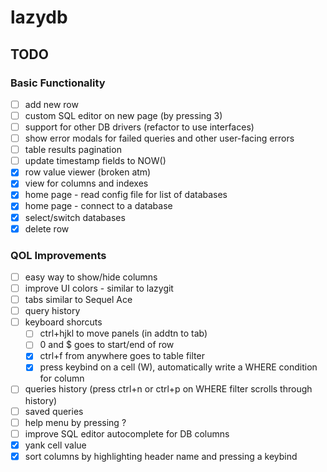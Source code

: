 # lazydb

## TODO

### Basic Functionality
- [ ] add new row
- [ ] custom SQL editor on new page (by pressing 3)
- [ ] support for other DB drivers (refactor to use interfaces)
- [ ] show error modals for failed queries and other user-facing errors
- [ ] table results pagination
- [ ] update timestamp fields to NOW() 
- [x] row value viewer (broken atm)
- [x] view for columns and indexes
- [x] home page - read config file for list of databases
- [x] home page - connect to a database
- [x] select/switch databases
- [x] delete row

### QOL Improvements
- [ ] easy way to show/hide columns
- [ ] improve UI colors - similar to lazygit
- [ ] tabs similar to Sequel Ace
- [ ] query history
- [ ] keyboard shorcuts
  - [ ] ctrl+hjkl to move panels (in addtn to tab)
  - [ ] 0 and $ goes to start/end of row
  - [x] ctrl+f from anywhere goes to table filter
  - [x] press keybind on a cell (W), automatically write a WHERE condition for column 
- [ ] queries history (press ctrl+n or ctrl+p on WHERE filter scrolls through history)
- [ ] saved queries
- [ ] help menu by pressing ?
- [ ] improve SQL editor autocomplete for DB columns
- [x] yank cell value
- [x] sort columns by highlighting header name and pressing a keybind
